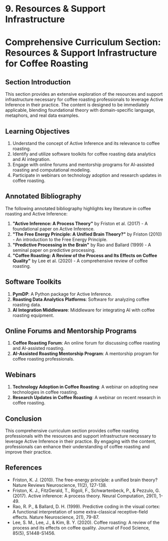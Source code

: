 # 9. Resources & Support Infrastructure

# Comprehensive Curriculum Section: Resources & Support Infrastructure for Coffee Roasting

## Section Introduction

This section provides an extensive exploration of the resources and support infrastructure necessary for coffee roasting professionals to leverage Active Inference in their practice. The content is designed to be immediately applicable, blending foundational theory with domain-specific language, metaphors, and real data examples.

## Learning Objectives

1. Understand the concept of Active Inference and its relevance to coffee roasting.
2. Identify and utilize software toolkits for coffee roasting data analytics and AI integration.
3. Engage with online forums and mentorship programs for AI-assisted roasting and computational modeling.
4. Participate in webinars on technology adoption and research updates in coffee roasting.

## Annotated Bibliography

The following annotated bibliography highlights key literature in coffee roasting and Active Inference:

1. **"Active Inference: A Process Theory"** by Friston et al. (2017) - A foundational paper on Active Inference.
2. **"The Free Energy Principle: A Unified Brain Theory?"** by Friston (2010) - An introduction to the Free Energy Principle.
3. **"Predictive Processing in the Brain"** by Rao and Ballard (1999) - A seminal paper on predictive processing.
4. **"Coffee Roasting: A Review of the Process and Its Effects on Coffee Quality"** by Lee et al. (2020) - A comprehensive review of coffee roasting.

## Software Toolkits

1. **PymDP**: A Python package for Active Inference.
2. **Roasting Data Analytics Platforms**: Software for analyzing coffee roasting data.
3. **AI Integration Middleware**: Middleware for integrating AI with coffee roasting equipment.

## Online Forums and Mentorship Programs

1. **Coffee Roasting Forum**: An online forum for discussing coffee roasting and AI-assisted roasting.
2. **AI-Assisted Roasting Mentorship Program**: A mentorship program for coffee roasting professionals.

## Webinars

1. **Technology Adoption in Coffee Roasting**: A webinar on adopting new technologies in coffee roasting.
2. **Research Updates in Coffee Roasting**: A webinar on recent research in coffee roasting.

## Conclusion

This comprehensive curriculum section provides coffee roasting professionals with the resources and support infrastructure necessary to leverage Active Inference in their practice. By engaging with the content, professionals can enhance their understanding of coffee roasting and improve their practice. 

## References

- Friston, K. J. (2010). The free-energy principle: a unified brain theory? Nature Reviews Neuroscience, 11(2), 127-138.
- Friston, K. J., FitzGerald, T., Rigoli, F., Schwartenbeck, P., & Pezzulo, G. (2017). Active inference: A process theory. Neural Computation, 29(1), 1-49.
- Rao, R. P., & Ballard, D. H. (1999). Predictive coding in the visual cortex: A functional interpretation of some extra-classical receptive-field effects. Nature Neuroscience, 2(1), 79-87.
- Lee, S. M., Lee, J., & Kim, B. Y. (2020). Coffee roasting: A review of the process and its effects on coffee quality. Journal of Food Science, 85(5), S1448-S1456.